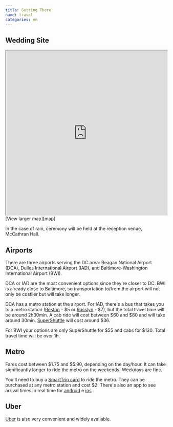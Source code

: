 ```yaml
---
title: Getting There
name: travel
categories: en
---
```


## Wedding Site

<center>
<iframe
src="https://www.google.com/maps/d/u/1/embed?mid=1nd66ExzSZyTM7klUHf8wUB216oM"
width="100%" height="515"></iframe>
</center>
[View larger map][map]

In the case of rain, ceremony will be held at the reception venue,
McCathran Hall.


## Airports

There are three airports serving the DC area: Reagan National Airport
(DCA), Dulles International Airport (IAD), and Baltimore-Washington
International Airport (BWI).

DCA or IAD are the most convenient options since they're closer to DC.
BWI is already close to Baltimore, so transportation to/from the airport
will not only be costlier but will take longer.

DCA has a metro station at the airport. For IAD, there's a bus that
takes you to a metro station ([Reston][] - $5 or [Rosslyn][] - $7), but
the total travel time will be around 2h30min. A cab ride will cost
between $60 and $80 and will take around 30min. [SuperShuttle][] will
cost around $36.

For BWI your options are only SuperShuttle for $55 and cabs for $130.
Total travel time will be over 1h.


## Metro

Fares cost between $1.75 and $5.90, depending on the day/hour. It can
take significantly longer to ride the metro on the weekends. Weekdays
are fine.

You'll need to buy a [SmartTrip card][smarttrip] to ride the metro. They
can be purchased at any metro station and cost $2. There's also an app
to see arrival times in real time for [android][] e [ios][].


## Uber

[Uber][] is also very convenient and widely available.


[Reston]: http://prod.flydulles.com/iad/silver-line-express-bus-metrorail-station
[Rosslyn]: http://www.wmata.com/bus/timetables/dc/05a.pdf?n
[SuperShuttle]: http://www.supershuttle.com/
[smarttrip]: http://www.wmata.com/fares/purchase/vending.cfm
[android]: https://play.google.com/store/apps/details?id=com.jazzmoonstewdio.android.dcmetro.activity
[ios]: https://itunes.apple.com/us/app/dc-metro-and-bus/id578496721?mt=8
[Uber]: https://www.uber.com/invite/4p1bz
[map]: https://www.google.com/maps/d/u/0/viewer?mid=1nd66ExzSZyTM7klUHf8wUB216oM
